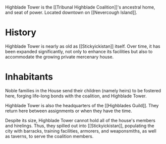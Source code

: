 Highblade Tower is the [[Tribunal Highblade Coalition]]'s ancestral home, and seat of power. Located downtown on [[Nevercough Island]].
# History

Highblade Tower is nearly as old as [[Stickyickistan]] itself. Over time, it has been expanded significantly, not only to enhance its facilities but also to accommodate the growing private mercenary house.
# Inhabitants

Noble families in the House send their children (namely heirs) to be fostered here, forging life-long bonds with the coalition, and Highblade Tower.

Highblade Tower is also the headquarters of the [[Highblades Guild]]. They return here between assignments or when they have the time.

Despite its size, Highblade Tower cannot hold all of the house's members and hirelings. Thus, they spilled out into [[Stickyickistan]], populating the city with barracks, training facilities, armorers, and weaponsmiths, as well as taverns, to serve the coalition members.